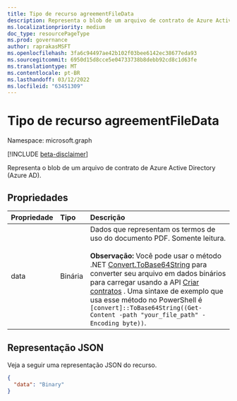 ```yaml
---
title: Tipo de recurso agreementFileData
description: Representa o blob de um arquivo de contrato de Azure Active Directory (Azure AD).
ms.localizationpriority: medium
doc_type: resourcePageType
ms.prod: governance
author: raprakasMSFT
ms.openlocfilehash: 3fa6c94497ae42b102f03bee6142ec38677eda93
ms.sourcegitcommit: 6950d15d8cce5e04733738b8debb92cd8c1d63fe
ms.translationtype: MT
ms.contentlocale: pt-BR
ms.lasthandoff: 03/12/2022
ms.locfileid: "63451309"
---
```

# <a name="agreementfiledata-resource-type"></a>Tipo de recurso agreementFileData

Namespace: microsoft.graph

[!INCLUDE [beta-disclaimer](../../includes/beta-disclaimer.md)]

Representa o blob de um arquivo de contrato de Azure Active Directory (Azure AD).

## <a name="properties"></a>Propriedades
| Propriedade       | Tipo | Descrição |
|:-------------|:------------|:------------|
|data|Binária|Dados que representam os termos de uso do documento PDF. Somente leitura. <br/><br/>**Observação:** Você pode usar o método .NET [Convert.ToBase64String](/dotnet/api/system.convert.tobase64string) para converter seu arquivo em dados binários para carregar usando a API [Criar contratos](../api/termsofusecontainer-post-agreements.md) . Uma sintaxe de exemplo que usa esse método no PowerShell é `[convert]::ToBase64String((Get-Content -path "your_file_path" -Encoding byte))`. |

## <a name="json-representation"></a>Representação JSON

Veja a seguir uma representação JSON do recurso.

<!-- {
  "blockType": "resource",
  "optionalProperties": [

  ],
  "@odata.type": "microsoft.graph.agreementFileData"
}-->

```json
{
  "data": "Binary"
}

```

<!-- uuid: 8fcb5dbc-d5aa-4681-8e31-b001d5168d79
2015-10-25 14:57:30 UTC -->
<!--
{
  "type": "#page.annotation",
  "description": "agreementFileData resource",
  "keywords": "",
  "section": "documentation",
  "tocPath": "",
  "suppressions": []
}
-->


